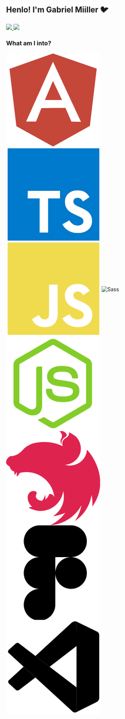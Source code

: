 ## Henlo! I'm Gabriel Miiller 🐦

<div>
  <a href="https://github.com/gabriel-hsmiiller/">
    <img height="160em" src="https://github-readme-stats.vercel.app/api?username=gabriel-hsmiiller&show_icons=true&theme=nightowl&custom_title=GITHUB%20STATS%3A%20Gabriel%20Miiller" />
  </a>
  
  <a href="https://github.com/gabriel-hsmiiller/">
    <img height="160em" src="https://github-readme-stats.vercel.app/api/top-langs?username=gabriel-hsmiiller&layout=compact&langs_count=4&theme=nightowl&custom_title=My%20best%20langs" />
  </a>
</div>

  ### What am I into?
<div>
  <img align="center" alt="Angular" src="https://github.com/devicons/devicon/blob/master/icons/angularjs/angularjs-plain.svg" />
  <img align="center" alt="Typescript" src="https://github.com/devicons/devicon/blob/master/icons/typescript/typescript-plain.svg" />
  <img align="center" alt="Javascript" src="https://github.com/devicons/devicon/blob/master/icons/javascript/javascript-plain.svg" />
  <img align="center" alt="Sass" src="https://github.com/devicons/devicon/blob/master/icons/sass/sass-plain.svg" />
  <img align="center" alt="NodeJS" src="https://github.com/devicons/devicon/blob/master/icons/nodejs/nodejs-plain.svg" />
  <img align="center" alt="NestJS" src="https://github.com/devicons/devicon/blob/master/icons/nestjs/nestjs-plain.svg" />
  <img align="center" alt="Figma" src="https://github.com/devicons/devicon/blob/master/icons/figma/figma-plain.svg" />
  <img align="center" alt="VSCode" src="https://github.com/devicons/devicon/blob/master/icons/vscode/vscode-plain.svg" />
</div>

